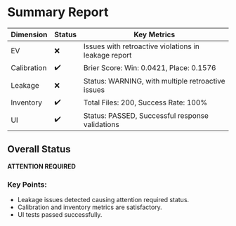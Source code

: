 # Summary Report

| Dimension     | Status | Key Metrics                                           |
|---------------|--------|-------------------------------------------------------|
| EV            | ❌      | Issues with retroactive violations in leakage report |
| Calibration   | ✔️     | Brier Score: Win: 0.0421, Place: 0.1576            |
| Leakage       | ❌      | Status: WARNING, with multiple retroactive issues   |
| Inventory     | ✔️     | Total Files: 200, Success Rate: 100%                |
| UI            | ✔️     | Status: PASSED, Successful response validations     |

## Overall Status

**ATTENTION REQUIRED**

### Key Points:
- Leakage issues detected causing attention required status.
- Calibration and inventory metrics are satisfactory.
- UI tests passed successfully.

